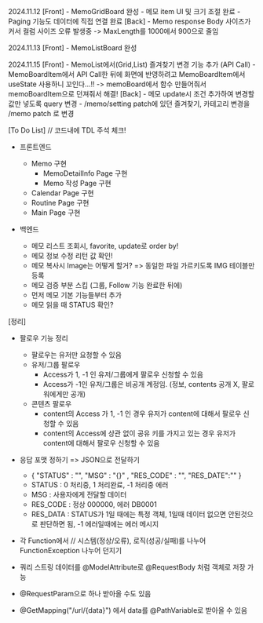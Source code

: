 2024.11.12
    [Front]
        - MemoGridBoard 완성
            - 메모 item UI 및 크기 조절 완료
            - Paging 기능도 데이터에 직접 연결 완료
    [Back]
        - Memo response Body 사이즈가 커서 컬럼 사이즈 오류 발생중 -> MaxLength를 1000에서 900으로 줄임

2024.11.13
    [Front]
        - MemoListBoard 완성

2024.11.15
    [Front]
        - MemoList에서(Grid,List) 즐겨찾기 변경 기능 추가 (API Call)
            - MemoBoardItem에서 API Call한 뒤에 화면에 반영하려고 MemoBoardItem에서 useState 사용하니 꼬인다...!!
                -> memoBoard에서 함수 만들어줘서 memoBoardItem으로 던져줘서 해결!
    [Back]
        - 메모 update시 조건 추가하여 변경할 값만 넣도록 query 변경
        - /memo/setting patch에 있던 즐겨찾기, 카테고리 변경을 /memo patch 로 변경



[To Do List] // 코드내에 TDL 주석 체크!
- 프론트엔드
    - Memo 구현
        - MemoDetailInfo Page 구현
        - Memo 작성 Page 구현
    - Calendar Page 구현
    - Routine Page 구현
    - Main Page 구현


- 백엔드
    - 메모 리스트 조회시, favorite, update로 order by!
    - 메모 정보 수정 리턴 값 확인! 
    - 메모 복사시 Image는 어떻게 할거? => 동일한 파일 가르키도록 IMG 테이블만 등록
    - 메모 검증 부분 스킵 (그룹, Follow 기능 완료한 뒤에)
    - 먼저 메모 기본 기능들부터 추가
    - 메모 읽을 때 STATUS 확인?


 [정리]
- 팔로우 기능 정리
    - 팔로우는 유저만 요청할 수 있음
    - 유저/그룹 팔로우
        - Access가 1, -1 인 유저/그룹에게 팔로우 신청할 수 있음
        - Access가 -1인 유저/그룹은 비공개 계정임. (정보, contents 공개 X, 팔로워에게만 공개)
    - 콘텐츠 팔로우
        - content의 Access 가 1, -1 인 경우 유저가 content에 대해서 팔로우 신청할 수 있음
        - content의 Access에 상관 없이 공유 키를 가지고 있는 경우 유저가 content에 대해서 팔로우 신청할 수 있음
- 응답 포맷 정하기 => JSON으로 전달하기
    - { "STATUS" : "", "MSG" : "{}" , "RES_CODE" : "",  "RES_DATE":"" }
    - STATUS : 0 처리중, 1 처리완료, -1 처리중 에러
    - MSG : 사용자에게 전달할 데이터
    - RES_CODE : 정상 000000, 에러 DB0001
    - RES_DATA : STATUS가 1일 때에는 특정 객체, 1일때 데이터 없으면 안된것으로 판단하면 됨, -1 에러일때에는 에러 메시지

- 각 Function에서 // 시스템(정상/오류), 로직(성공/실패)를 나누어  FunctionException 나누어 던지기

- 쿼리 스트링 데이터를 @ModelAttribute로 @RequestBody 처럼 객체로 저장 가능
- @RequestParam으로 하나 받아올 수도 있음
-  @GetMapping("/url/{data}") 에서 data를 @PathVariable로 받아올 수 있음